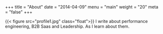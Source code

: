 +++
title = "About"
date = "2014-04-09"
menu = "main"
weight = "20"
meta = "false"
+++


{{< figure src="profile1.jpg" class="float">}}
I write about performance engineering, B2B Saas and Leadership. As I learn about them.